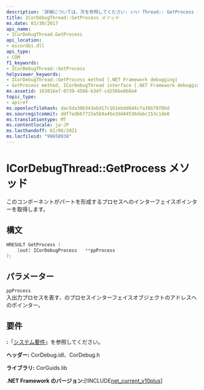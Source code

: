 ```yaml
---
description: '詳細については、次を参照してください: いい Thread:: GetProcess メソッド'
title: ICorDebugThread::GetProcess メソッド
ms.date: 03/30/2017
api_name:
- ICorDebugThread.GetProcess
api_location:
- mscordbi.dll
api_type:
- COM
f1_keywords:
- ICorDebugThread::GetProcess
helpviewer_keywords:
- ICorDebugThread::GetProcess method [.NET Framework debugging]
- GetProcess method, ICorDebugThread interface [.NET Framework debugging]
ms.assetid: 163816e7-0739-4566-b3df-cd256be8b8a4
topic_type:
- apiref
ms.openlocfilehash: dac5da30b343ebd17c1b1ebdd6d4cfa38b78f0bd
ms.sourcegitcommit: ddf7edb67715a5b9a45e3dd44536dabc153c1de0
ms.translationtype: MT
ms.contentlocale: ja-JP
ms.lasthandoff: 02/06/2021
ms.locfileid: "99658938"
---
```

# <a name="icordebugthreadgetprocess-method"></a>ICorDebugThread::GetProcess メソッド

このコンポーネントがパートを形成するプロセスへのインターフェイスポインターを取得します。  
  
## <a name="syntax"></a>構文  
  
```cpp  
HRESULT GetProcess (  
    [out] ICorDebugProcess   **ppProcess  
);  
```  
  
## <a name="parameters"></a>パラメーター  

 `ppProcess`  
 入出力プロセスを表す、のプロセスインターフェイスオブジェクトのアドレスへのポインター。  
  
## <a name="requirements"></a>要件  

 **:**「[システム要件](../../get-started/system-requirements.md)」を参照してください。  
  
 **ヘッダー:** CorDebug.idl、CorDebug.h  
  
 **ライブラリ:** CorGuids.lib  
  
 **.NET Framework のバージョン:**[!INCLUDE[net_current_v10plus](../../../../includes/net-current-v10plus-md.md)]

